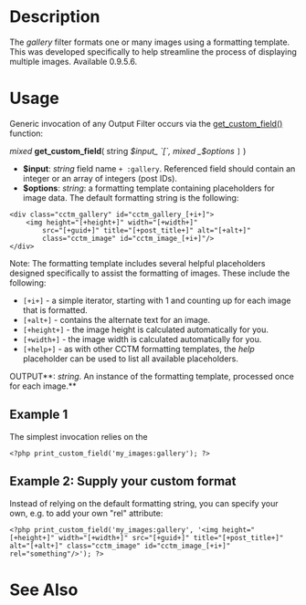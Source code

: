

# Description #

The _gallery_ filter formats one or many images using a formatting template.  This was developed specifically to help streamline the process of displaying multiple images. Available 0.9.5.6.

# Usage #

Generic invocation of any Output Filter occurs via the [get\_custom\_field()](TemplateFunctions#get_custom_field.md) function:

_mixed_ **get\_custom\_field**( string _$input_ `[`, mixed _$options_ `]` )

  * **$input**: _string_ field name `+ :gallery`. Referenced field should contain an integer or an array of integers (post IDs).
  * **$options**: _string_: a formatting template containing placeholders for image data.  The default formatting string is the following:
```
<div class="cctm_gallery" id="cctm_gallery_[+i+]">
    <img height="[+height+]" width="[+width+]" 
        src="[+guid+]" title="[+post_title+]" alt="[+alt+]" 
        class="cctm_image" id="cctm_image_[+i+]"/>
</div>
```

Note: The formatting template includes several helpful placeholders designed specifically to assist the formatting of images.  These include the following:

  * `[+i+]` - a simple iterator, starting with 1 and counting up for each image that is formatted.
  * `[+alt+]` - contains the alternate text for an image.
  * `[+height+]` - the image height is calculated automatically for you.
  * `[+width+]` - the image width is calculated automatically for you.
  * `[+help+]` - as with other CCTM formatting templates, the _help_ placeholder can be used to list all available placeholders.

OUTPUT**: _string_.  An instance of the formatting template, processed once for each image.**

## Example 1 ##

The simplest invocation relies on the
```
<?php print_custom_field('my_images:gallery'); ?>
```


## Example 2: Supply your custom format ##

Instead of relying on the default formatting string, you can specify your own, e.g. to add your own "rel" attribute:

```
<?php print_custom_field('my_images:gallery', '<img height="[+height+]" width="[+width+]" src="[+guid+]" title="[+post_title+]" alt="[+alt+]" class="cctm_image" id="cctm_image_[+i+]" rel="something"/>'); ?>
```



# See Also #